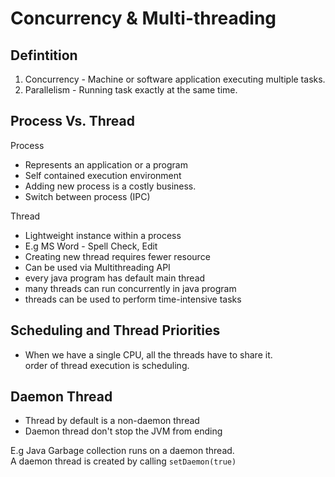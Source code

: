 # Concurrency & Multi-threading 

## Defintition

1. Concurrency - Machine or software application executing multiple tasks. <br/>
2. Parallelism - Running task exactly at the same time.


## Process Vs. Thread
Process 
- Represents an application or a program
- Self contained execution environment
- Adding new process is a costly business.
- Switch between process (IPC)

Thread
- Lightweight instance within a process
- E.g MS Word - Spell Check, Edit
- Creating new thread requires fewer resource
- Can be used via Multithreading API
- every java program has default main thread
- many threads can run concurrently in java program
- threads can be used to perform time-intensive tasks

## Scheduling and Thread Priorities
- When we have a single CPU, all the threads have to share it.<br/>
 order of thread execution is scheduling.
 
 ## Daemon Thread
- Thread by default is a non-daemon thread
- Daemon thread don't stop the JVM from ending

E.g Java Garbage collection runs on a daemon thread.<br/>
A daemon thread is created by calling `setDaemon(true)`<br/>

